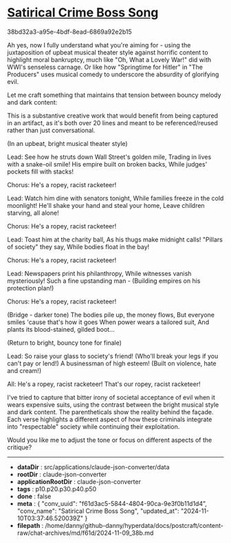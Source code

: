 # [Satirical Crime Boss Song](https://claude.ai/chat/f61d3ac5-5844-4804-90ca-9e3f0b11d1d4)

38bd32a3-a95e-4bdf-8ead-6869a92e2b15

 Ah yes, now I fully understand what you're aiming for - using the juxtaposition of upbeat musical theater style against horrific content to highlight moral bankruptcy, much like "Oh, What a Lovely War!" did with WWI's senseless carnage. Or like how "Springtime for Hitler" in "The Producers" uses musical comedy to underscore the absurdity of glorifying evil.

Let me craft something that maintains that tension between bouncy melody and dark content:

<antThinking>This is a substantive creative work that would benefit from being captured in an artifact, as it's both over 20 lines and meant to be referenced/reused rather than just conversational.</antThinking>

<antArtifact identifier="crime-boss-song" type="text/markdown" title="Satirical Crime Boss Song">
(In an upbeat, bright musical theater style)

Lead:
See how he struts down Wall Street's golden mile,
Trading in lives with a snake-oil smile!
His empire built on broken backs,
While judges' pockets fill with stacks!

Chorus:
He's a ropey, racist racketeer!

Lead:
Watch him dine with senators tonight,
While families freeze in the cold moonlight!
He'll shake your hand and steal your home,
Leave children starving, all alone!

Chorus:
He's a ropey, racist racketeer!

Lead:
Toast him at the charity ball,
As his thugs make midnight calls!
"Pillars of society" they say,
While bodies float in the bay!

Chorus: 
He's a ropey, racist racketeer!

Lead:
Newspapers print his philanthropy,
While witnesses vanish mysteriously!
Such a fine upstanding man -
(Building empires on his protection plan!)

Chorus:
He's a ropey, racist racketeer!

(Bridge - darker tone)
The bodies pile up, the money flows,
But everyone smiles 'cause that's how it goes
When power wears a tailored suit,
And plants its blood-stained, gilded boot...

(Return to bright, bouncy tone for finale)

Lead:
So raise your glass to society's friend!
(Who'll break your legs if you can't pay or lend!)
A businessman of high esteem!
(Built on violence, hate and cream!)

All:
He's a ropey, racist racketeer!
That's our ropey, racist racketeer!
</antArtifact>

I've tried to capture that bitter irony of societal acceptance of evil when it wears expensive suits, using the contrast between the bright musical style and dark content. The parentheticals show the reality behind the façade. Each verse highlights a different aspect of how these criminals integrate into "respectable" society while continuing their exploitation.

Would you like me to adjust the tone or focus on different aspects of the critique?

---

* **dataDir** : src/applications/claude-json-converter/data
* **rootDir** : claude-json-converter
* **applicationRootDir** : claude-json-converter
* **tags** : p10.p20.p30.p40.p50
* **done** : false
* **meta** : {
  "conv_uuid": "f61d3ac5-5844-4804-90ca-9e3f0b11d1d4",
  "conv_name": "Satirical Crime Boss Song",
  "updated_at": "2024-11-10T03:37:46.520039Z"
}
* **filepath** : /home/danny/github-danny/hyperdata/docs/postcraft/content-raw/chat-archives/md/f61d/2024-11-09_38b.md